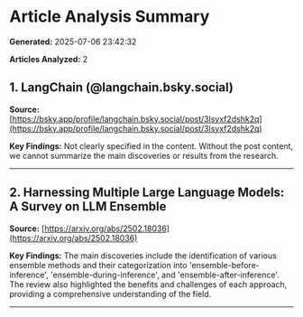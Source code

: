 # Article Analysis Summary

**Generated:** 2025-07-06 23:42:32

**Articles Analyzed:** 2

## 1. LangChain (@langchain.bsky.social)

**Source:** [https://bsky.app/profile/langchain.bsky.social/post/3lsyxf2dshk2q](https://bsky.app/profile/langchain.bsky.social/post/3lsyxf2dshk2q)

**Key Findings:** Not clearly specified in the content. Without the post content, we cannot summarize the main discoveries or results from the research.

---

## 2. Harnessing Multiple Large Language Models: A Survey on LLM Ensemble

**Source:** [https://arxiv.org/abs/2502.18036](https://arxiv.org/abs/2502.18036)

**Key Findings:** The main discoveries include the identification of various ensemble methods and their categorization into 'ensemble-before-inference', 'ensemble-during-inference', and 'ensemble-after-inference'. The review also highlighted the benefits and challenges of each approach, providing a comprehensive understanding of the field.

---
